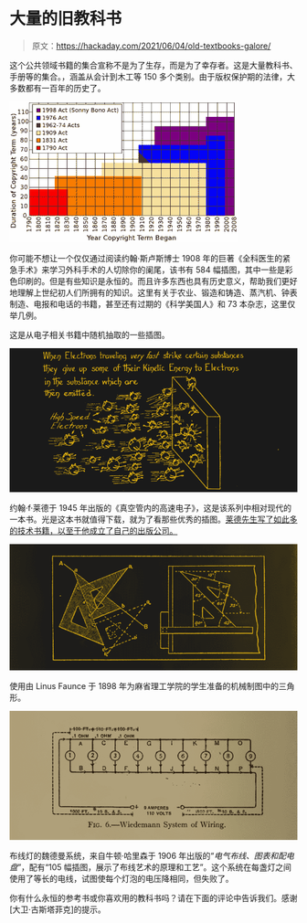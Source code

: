 # 大量的旧教科书

> 原文：<https://hackaday.com/2021/06/04/old-textbooks-galore/>

这个公共领域书籍的集合宣称不是为了生存，而是为了幸存者。这是大量教科书、手册等的集合。，涵盖从会计到木工等 150 多个类别。由于版权保护期的法律，大多数都有一百年的历史了。

![](img/45dbe4d93436cb49256eafb85f91ced0.png)

你可能不想让一个仅仅通过阅读约翰·斯卢斯博士 1908 年的巨著《全科医生的紧急手术》来学习外科手术的人切除你的阑尾，该书有 584 幅插图，其中一些是彩色印刷的。但是有些知识是永恒的。而且许多东西也具有历史意义，帮助我们更好地理解上世纪初人们所拥有的知识。这里有关于农业、锻造和铸造、蒸汽机、钟表制造、电报和电话的书籍，甚至还有过期的《科学美国人》和 73 本杂志，这里仅举几例。

这是从电子相关书籍中随机抽取的一些插图。

![](img/d484561cb90a96caa11d40741c005ce0.png)

约翰·f·莱德于 1945 年出版的《真空管内的高速电子》，这是该系列中相对现代的一本书。光是这本书就值得下载，就为了看那些优秀的插图。[莱德先生写了如此多的技术书籍，以至于他成立了自己的出版公司。](https://en.wikipedia.org/wiki/John_F._Rider)

![](img/024e610e1c7f4593f75c7b7b121a5260.png)

使用由 Linus Faunce 于 1898 年为麻省理工学院的学生准备的机械制图中的三角形。

![](img/9c4b80592ed10ee638557e4e8e433493.png)

布线灯的魏德曼系统，来自牛顿·哈里森于 1906 年出版的“*电气布线、图表和配电盘*”，配有“105 幅插图，展示了布线艺术的原理和工艺”。这个系统在每盏灯之间使用了等长的电线，试图使每个灯泡的电压降相同，但失败了。

你有什么永恒的参考书或你喜欢用的教科书吗？请在下面的评论中告诉我们。感谢[大卫·古斯塔菲克]的提示。